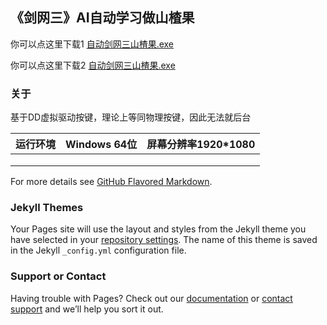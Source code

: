 ## 《剑网三》AI自动学习做山楂果

你可以点这里下载1 [自动剑网三山楂果.exe](#)

你可以点这里下载2 [自动剑网三山楂果.exe](https://wwa.lanzoui.com/itIyHpli9qj)


### 关于

基于DD虚拟驱动按键，理论上等同物理按键，因此无法就后台


| 运行环境 | Windows 64位 | 屏幕分辨率1920*1080 |
| -------- | ------------ | ------------------- |
|          |              |                     |
|          |              |                     |
|          |              |                     |

For more details see [GitHub Flavored Markdown](https://guides.github.com/features/mastering-markdown/).

### Jekyll Themes

Your Pages site will use the layout and styles from the Jekyll theme you have selected in your [repository settings](https://github.com/3371574870/JX3/settings/pages). The name of this theme is saved in the Jekyll `_config.yml` configuration file.

### Support or Contact

Having trouble with Pages? Check out our [documentation](https://docs.github.com/categories/github-pages-basics/) or [contact support](https://support.github.com/contact) and we’ll help you sort it out.
